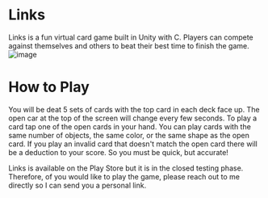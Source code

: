 # Links
Links is a fun virtual card game built in Unity with C. 
Players can compete against themselves and others to beat their best time to finish the game.
![image](https://github.com/user-attachments/assets/27910716-558a-4c0a-9555-7185f23913a3)


# How to Play
You will be deat 5 sets of cards with the top card in each deck face up. The open car at the top of the screen will change every few seconds. To play a card tap one of the open cards in your hand. You can play cards with the same number of objects, the same color, or the same shape as the open card. 
If you play an invalid card that doesn't match the open card there will be a deduction to your score. So you must be quick, but accurate!

Links is available on the Play Store but it is in the closed testing phase. Therefore, of you would like to play the game, please reach out to me directly so I can send you a personal link. 
